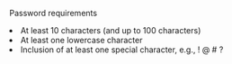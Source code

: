 <script>
    import { List, Li, Heading } from 'svelte-5-ui-lib';
    import { CheckCircleOutline } from 'flowbite-svelte-icons';
</script>

<Heading tag="h2" class="text-lg font-semibold mb-2 text-lg font-semibold text-gray-900 dark:text-white">Password requirements</Heading>
<List tag="ul" class="space-y-1 text-gray-500 dark:text-gray-400" list="none">
  <Li icon>
    <CheckCircleOutline class="w-3.5 h-3.5 me-2 text-green-500 dark:text-green-400" />
    At least 10 characters (and up to 100 characters)
  </Li>
  <Li icon>
    <CheckCircleOutline class="w-3.5 h-3.5 me-2 text-green-500 dark:text-green-400" />
    At least one lowercase character
  </Li>
  <Li icon>
    <CloseCircleOutline class="w-3.5 h-3.5 me-2 text-gray-500 dark:text-gray-400" />
    Inclusion of at least one special character, e.g., ! @ # ?
  </Li>
</List>